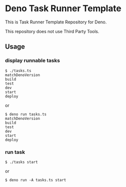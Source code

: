 # Deno Task Runner Template

This is Task Runner Template Repository for Deno.

This repository does not use Third Party Tools.

## Usage

### display runnable tasks

```
$ ./tasks.ts
matchDenoVersion
build
test
dev
start
deploy
```

or

```
$ deno run tasks.ts
matchDenoVersion
build
test
dev
start
deploy
```

### run task

```
$ ./tasks start
```

or

```
$ deno run -A tasks.ts start
```
